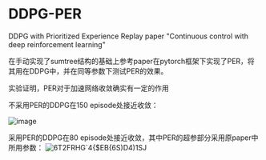 # DDPG-PER
DDPG with Prioritized Experience Replay
paper "Continuous control with deep reinforcement learning"

在手动实现了sumtree结构的基础上参考paper在pytorch框架下实现了PER，将其用在DDPG中，并在同等参数下测试PER的效果。

实验证明，PER对于加速网络收敛确实有一定的作用

不采用PER的DDPG在150 episode处接近收敛：

![image](https://user-images.githubusercontent.com/59995175/193972512-b31580f3-1c7a-492c-8e53-885971541d0a.png)

采用PER的DDPG在80 episode处接近收敛，其中PER的超参部分采用原paper中所用参数：
![6T2FRHG`4{$EB{6S)D4)1SJ](https://user-images.githubusercontent.com/59995175/193972601-180ccac6-2597-433e-b310-9d7f7e755884.png)
